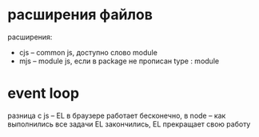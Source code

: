 # расширения файлов

расширения:

- cjs – common js, доступно слово module
- mjs – module js, если в package не прописан type : module

# event loop

разница с js – EL в браузере работает бесконечно, в node – как выполнились все задачи EL закончились, EL прекращает свою работу
